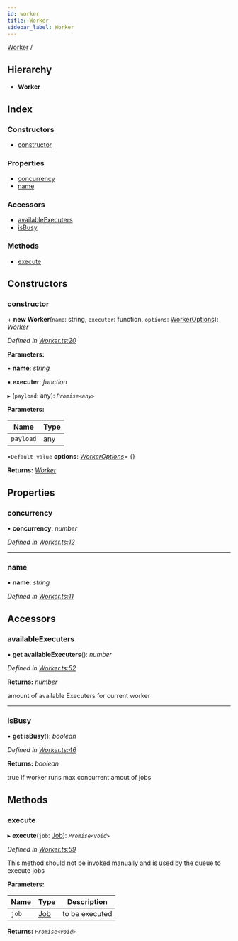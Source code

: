 ```yaml
---
id: worker
title: Worker
sidebar_label: Worker
---
```


[Worker](worker.md) /

## Hierarchy

* **Worker**

## Index

### Constructors

* [constructor](worker.md#constructor)

### Properties

* [concurrency](worker.md#concurrency)
* [name](worker.md#name)

### Accessors

* [availableExecuters](worker.md#availableexecuters)
* [isBusy](worker.md#isbusy)

### Methods

* [execute](worker.md#execute)

## Constructors

###  constructor

\+ **new Worker**(`name`: string, `executer`: function, `options`: [WorkerOptions](../interfaces/workeroptions.md)): *[Worker](worker.md)*

*Defined in [Worker.ts:20](https://github.com/SimonErm/react-native-job-queue/blob/ee4ec3d/src/Worker.ts#L20)*

**Parameters:**

▪ **name**: *string*

▪ **executer**: *function*

▸ (`payload`: any): *`Promise<any>`*

**Parameters:**

Name | Type |
------ | ------ |
`payload` | any |

▪`Default value`  **options**: *[WorkerOptions](../interfaces/workeroptions.md)*=  {}

**Returns:** *[Worker](worker.md)*

## Properties

###  concurrency

• **concurrency**: *number*

*Defined in [Worker.ts:12](https://github.com/SimonErm/react-native-job-queue/blob/ee4ec3d/src/Worker.ts#L12)*

___

###  name

• **name**: *string*

*Defined in [Worker.ts:11](https://github.com/SimonErm/react-native-job-queue/blob/ee4ec3d/src/Worker.ts#L11)*

## Accessors

###  availableExecuters

• **get availableExecuters**(): *number*

*Defined in [Worker.ts:52](https://github.com/SimonErm/react-native-job-queue/blob/ee4ec3d/src/Worker.ts#L52)*

**Returns:** *number*

amount of available Executers for current worker

___

###  isBusy

• **get isBusy**(): *boolean*

*Defined in [Worker.ts:46](https://github.com/SimonErm/react-native-job-queue/blob/ee4ec3d/src/Worker.ts#L46)*

**Returns:** *boolean*

true if worker runs max concurrent amout of jobs

## Methods

###  execute

▸ **execute**(`job`: [Job](../interfaces/job.md)): *`Promise<void>`*

*Defined in [Worker.ts:59](https://github.com/SimonErm/react-native-job-queue/blob/ee4ec3d/src/Worker.ts#L59)*

This method should not be invoked manually and is used by the queue to execute jobs

**Parameters:**

Name | Type | Description |
------ | ------ | ------ |
`job` | [Job](../interfaces/job.md) | to be executed  |

**Returns:** *`Promise<void>`*